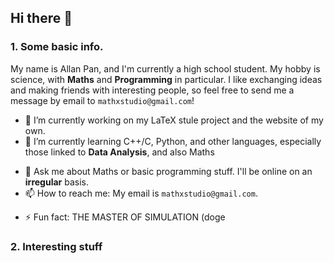 ## Hi there 👋

### 1. Some basic info.

My name is Allan Pan, and I'm currently a high school student. My hobby is science, with **Maths** and **Programming** in particular. I like exchanging ideas and making friends with interesting people, so feel free to send me a message by email to `mathxstudio@gmail.com`!

- 🔭 I’m currently working on my LaTeX stule project and the website of my own.
- 🌱 I’m currently learning C++/C, Python, and other languages, especially those linked to **Data Analysis**, and also Maths
<!-- - 👯 I’m looking to collaborate on ... -->
<!-- - 🤔 I’m looking for help with ... -->
- 💬 Ask me about Maths or basic programming stuff. I'll be online on an **irregular** basis.
- 📫 How to reach me: My email is `mathxstudio@gmail.com`.
<!-- - 😄 Pronouns: ... -->
- ⚡ Fun fact: THE MASTER OF SIMULATION (doge

### 2. Interesting stuff
